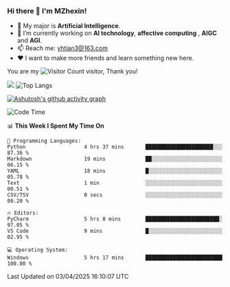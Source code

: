 ### Hi there 👋 I'm MZhexin!

- 💬 My major is **Artificial Intelligence**.
- 🔭 I’m currently working on **AI technology**, **affective computing** , **AIGC** and **AGI**.
- 📫 Reach me: <yhtian3@163.com>
- :heart: I want to make more friends and learn something new here.

You are my ![Visitor Count](https://profile-counter.glitch.me/MZhexin/count.svg) visitor, Thank you!

 ![](https://github-readme-stats.vercel.app/api?username=MZhexin&show_icons=true&theme=transparent) ![Top Langs](https://github-readme-stats.vercel.app/api/top-langs/?username=MZhexin&layout=compact&theme=tokyonight) 

[![Ashutosh's github activity graph](https://github-readme-activity-graph.vercel.app/graph?username=MZhexin)](https://github.com/ashutosh00710/github-readme-activity-graph)



<!--START_SECTION:waka-->
![Code Time](http://img.shields.io/badge/Code%20Time-315%20hrs%206%20mins-blue)

📊 **This Week I Spent My Time On** 

```text
💬 Programming Languages: 
Python                   4 hrs 37 mins       ██████████████████████░░░   87.36 % 
Markdown                 19 mins             ██░░░░░░░░░░░░░░░░░░░░░░░   06.15 % 
YAML                     18 mins             █░░░░░░░░░░░░░░░░░░░░░░░░   05.78 % 
Text                     1 min               ░░░░░░░░░░░░░░░░░░░░░░░░░   00.51 % 
CSV/TSV                  0 secs              ░░░░░░░░░░░░░░░░░░░░░░░░░   00.20 % 

🔥 Editors: 
PyCharm                  5 hrs 8 mins        ████████████████████████░   97.05 % 
VS Code                  9 mins              █░░░░░░░░░░░░░░░░░░░░░░░░   02.95 % 

💻 Operating System: 
Windows                  5 hrs 17 mins       █████████████████████████   100.00 % 
```


 Last Updated on 03/04/2025 16:10:07 UTC
<!--END_SECTION:waka-->


